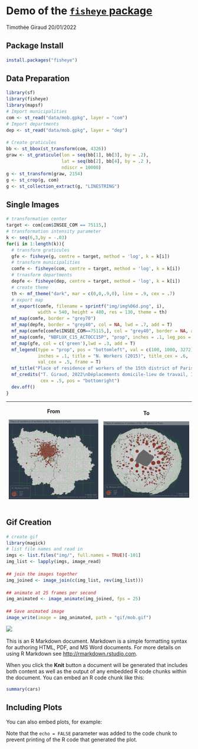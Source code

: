 Demo of the [`fisheye` package](https://github.com/riatelab/fisheye)
================
Timothée Giraud
20/01/2022

## Package Install

``` r
install.packages("fisheye")
```

## Data Preparation

``` r
library(sf)
library(fisheye)
library(mapsf)
# Import municipalities
com <- st_read("data/mob.gpkg", layer = "com")
# Import departments
dep <- st_read("data/mob.gpkg", layer = "dep")

# Create graticules
bb <- st_bbox(st_transform(com, 4326))
graw <- st_graticule(lon = seq(bb[1], bb[3], by = .2),
                     lat = seq(bb[2], bb[4], by = .2 ),
                     ndiscr = 10000)
g <- st_transform(graw, 2154)
g <- st_crop(g, com)
g <- st_collection_extract(g, "LINESTRING")
```

## Single Images

``` r
# transformation center
target <- com[com$INSEE_COM == 75115,]
# transformation intensity parameter
k <- seq(6,3,by = -.03)
for(i in 1:length(k)){
  # transform graticules
  gfe <- fisheye(g, centre = target, method = 'log', k = k[i])
  # transform municipalities
  comfe <- fisheye(com, centre = target, method = 'log', k = k[i])
  # trnasform departments
  depfe <- fisheye(dep, centre = target, method = 'log', k = k[i])
  # create theme
  th <- mf_theme("dark", mar = c(0,0,.9,0), line = .9, cex = .7)
  # export map
  mf_export(comfe, filename = sprintf("img/img%06d.png", i),
            width = 540, height = 480, res = 130, theme = th)
  mf_map(comfe, border = "grey70")
  mf_map(depfe, border = "grey40", col = NA, lwd = .7, add = T)
  mf_map(comfe[comfe$INSEE_COM==75115,], col = "grey40", border = NA, add = T)
  mf_map(comfe, "NBFLUX_C15_ACTOCC15P", "prop", inches = .1, leg_pos = NA)
  mf_map(gfe, col = c('green'),lwd = .3, add = T)
  mf_legend(type = "prop", pos = "bottomleft", val = c(100, 1000, 3272),
            inches = .1, title = "N. Workers (2015)", title_cex = .6,
            val_cex = .5, frame = T)
  mf_title("Place of residence of workers of the 15th district of Paris")
  mf_credits("T. Giraud, 2022\nDéplacements domicile-lieu de travail, INSEE 2018",
             cex = .5, pos = "bottomright")
  dev.off()
}
```

<table>
<thead>
<tr class="header">
<th>
<p>
From
</p>
<p>
<img src="img/img000001.png" />
</p>
</th>
<th>
<p>
To
</p>
<p>
<img src="img/img000100.png" />
</p>
</th>
</tr>
</thead>
</table>

## Gif Creation

``` r
# create gif
library(magick)
# list file names and read in
imgs <- list.files("img/", full.names = TRUE)[-101]
img_list <- lapply(imgs, image_read)

## join the images together
img_joined <- image_join(c(img_list, rev(img_list)))

## animate at 25 frames per second
img_animated <- image_animate(img_joined, fps = 25)

## Save animated image
image_write(image = img_animated, path = "gif/mob.gif")
```

![](gif/mob.gif)

This is an R Markdown document. Markdown is a simple formatting syntax
for authoring HTML, PDF, and MS Word documents. For more details on
using R Markdown see <http://rmarkdown.rstudio.com>.

When you click the **Knit** button a document will be generated that
includes both content as well as the output of any embedded R code
chunks within the document. You can embed an R code chunk like this:

``` r
summary(cars)
```

## Including Plots

You can also embed plots, for example:

Note that the `echo = FALSE` parameter was added to the code chunk to
prevent printing of the R code that generated the plot.
